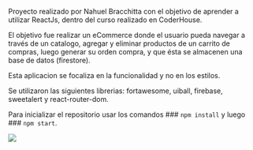 Proyecto realizado por Nahuel Bracchitta con el objetivo de aprender a utilizar ReactJs, dentro del curso realizado en CoderHouse.

El objetivo fue realizar un eCommerce donde el usuario pueda navegar a través de un catalogo, agregar y eliminar productos de un carrito de compras, luego generar su orden compra, y que ésta se almacenen una base de datos (firestore).

Esta aplicacion se focaliza en la funcionalidad y no en los estilos.

Se utilizaron las siguientes librerias: fortawesome, uiball, firebase, sweetalert y react-router-dom.

Para inicializar el repositorio usar los comandos ### `npm install` y luego ### `npm start`.



![]("../musicstore.gif")








